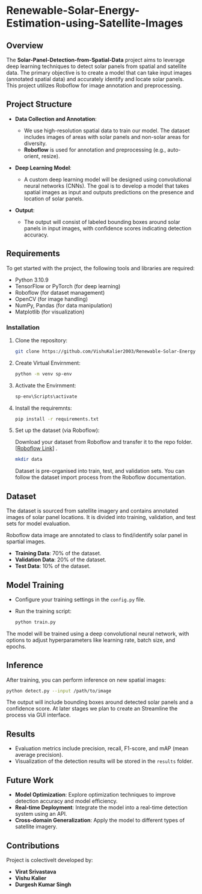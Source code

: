 # Renewable-Solar-Energy-Estimation-using-Satellite-Images

## Overview

The **Solar-Panel-Detection-from-Spatial-Data** project aims to leverage deep learning techniques to detect solar panels from spatial and satellite data. The primary objective is to create a model that can take input images (annotated spatial data) and accurately identify and locate solar panels. This project utilizes Roboflow for image annotation and preprocessing.

## Project Structure

- **Data Collection and Annotation**:
  - We use high-resolution spatial data to train our model. The dataset includes images of areas with solar panels and non-solar areas for diversity.
  - **Roboflow** is used for annotation and preprocessing (e.g., auto-orient, resize).
  
- **Deep Learning Model**:
  - A custom deep learning model will be designed using convolutional neural networks (CNNs). The goal is to develop a model that takes spatial images as input and outputs predictions on the presence and location of solar panels.
  
- **Output**:
  - The output will consist of labeled bounding boxes around solar panels in input images, with confidence scores indicating detection accuracy.

## Requirements

To get started with the project, the following tools and libraries are required:

- Python 3.10.9
- TensorFlow or PyTorch (for deep learning)
- Roboflow (for dataset management)
- OpenCV (for image handling)
- NumPy, Pandas (for data manipulation)
- Matplotlib (for visualization)

### Installation

1. Clone the repository:

   ```bash
   git clone https://github.com/VishuKalier2003/Renewable-Solar-Energy-Estimation-using-Satellite-Images
   ```

2. Create Virtual Envirnment:

   ```bash
   python -m venv sp-env
   ```

3. Activate the Envirnment:

   ```bash
   sp-env\Scripts\activate    
   ```

4. Install the requiremnts:

   ```bash
   pip install -r requirements.txt
   ```

5. Set up the dataset (via Roboflow):

   Download your dataset from Roboflow and transfer it to the repo folder. [[Roboflow Link](https://universe.roboflow.com/ml-projects-osdwj/solar-panel-detection-gm1xz)] .

   ```bash
   mkdir data
   ```

    Dataset is pre-organised into train, test, and validation sets. You can follow the dataset import process from the Roboflow documentation.

## Dataset

The dataset is sourced from satellite imagery and contains annotated images of solar panel locations. It is divided into training, validation, and test sets for model evaluation.

Roboflow data image are annotated to class to find/identify solar panel in spartial images.

- **Training Data**: 70% of the dataset.
- **Validation Data**: 20% of the dataset.
- **Test Data**: 10% of the dataset.

## Model Training

- Configure your training settings in the `config.py` file.
- Run the training script:

  ```bash
  python train.py
  ```

The model will be trained using a deep convolutional neural network, with options to adjust hyperparameters like learning rate, batch size, and epochs.

## Inference

After training, you can perform inference on new spatial images:

```bash
python detect.py --input /path/to/image
```

The output will include bounding boxes around detected solar panels and a confidence score.
At later stages we plan to create an Streamline the process via GUI interface.

## Results

- Evaluation metrics include precision, recall, F1-score, and mAP (mean average precision).
- Visualization of the detection results will be stored in the `results` folder.

## Future Work

- **Model Optimization**: Explore optimization techniques to improve detection accuracy and model efficiency.
- **Real-time Deployment**: Integrate the model into a real-time detection system using an API.
- **Cross-domain Generalization**: Apply the model to different types of satellite imagery.

## Contributions

Project is colectivelt developed by:

- **Virat Srivastava**
- **Vishu Kalier**
- **Durgesh Kumar Singh**

